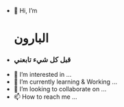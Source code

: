 - 👋 Hi, I’m <h1>البارون</h>
- <h3> قبل كل شيء تابعني</h3>
- 👀 I’m interested in ...
- 🌱 I’m currently learning & Working ...
- 💞️ I’m looking to collaborate on ...
- 📫 How to reach me ...

<!---
f1200/f1200 is a ✨ special ✨ repository because its `README.md` (this file) appears on your GitHub profile.
You can click the Preview link to take a look at your changes.
--->
